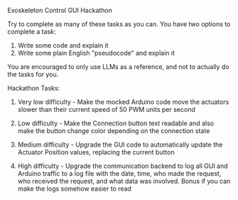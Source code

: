 Exoskeleton Control GUI Hackathon

Try to complete as many of these tasks as you can. You have two options to 
complete a task:

1) Write some code and explain it
2) Write some plain English "pseudocode" and explain it

You are encouraged to only use LLMs as a reference, and not to actually do the
tasks for you. 

Hackathon Tasks:

1) Very low difficulty - Make the mocked Arduino code move the actuators 
slower than their current speed of 50 PWM units per second

2) Low difficulty - Make the Connection button text readable and also 
make the button change color depending on the connection state

3) Medium difficulty - Upgrade the GUI code to automatically update the 
Actuator Position values, replacing the current button

4) High difficulty - Upgrade the communication backend to log all GUI and 
Arduino traffic to a log file with the date, time, who made the request, 
who received the request, and what data was involved. Bonus if you can make 
the logs somehow easier to read